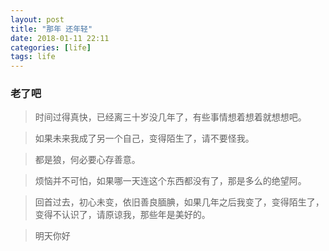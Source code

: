 ```yaml
---
layout: post
title: "那年 还年轻"
date: 2018-01-11 22:11
categories: [life]
tags: life
---
```


### 老了吧

> 时间过得真快，已经离三十岁没几年了，有些事情想着想着就想想吧。

> 如果未来我成了另一个自己，变得陌生了，请不要怪我。

> 都是狼，何必要心存善意。

> 烦恼并不可怕，如果哪一天连这个东西都没有了，那是多么的绝望阿。

> 回首过去，初心未变，依旧善良腼腆，如果几年之后我变了，变得陌生了，变得不认识了，请原谅我，那些年是美好的。

> 明天你好
